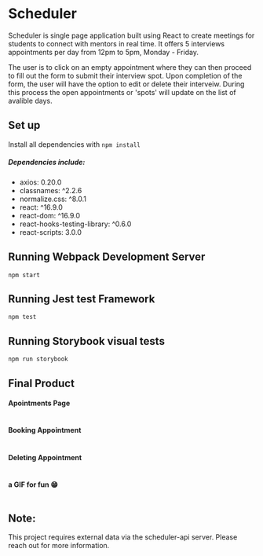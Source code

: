 # Scheduler

Scheduler is single page application built using React to create meetings for students to connect with mentors in real time. It offers 5 interviews appointments per day from 12pm to 5pm, Monday - Friday.

The user is to click on an empty appointment where they can then proceed to fill out the form to submit their interview spot. Upon completion of the form, the user will have the option to edit or delete their interveiw. During this process the open appointments or 'spots' will update on the list of avalible days.

## Set up

Install all dependencies with `npm install`

##### Dependencies include:

- axios: 0.20.0
- classnames: ^2.2.6
- normalize.css: ^8.0.1
- react: ^16.9.0
- react-dom: ^16.9.0
- react-hooks-testing-library: ^0.6.0
- react-scripts: 3.0.0

## Running Webpack Development Server

`npm start`

## Running Jest test Framework

`npm test`

## Running Storybook visual tests

`npm run storybook`

## Final Product

#### Apointments Page

![]()

#### Booking Appointment

![]()

#### Deleting Appointment

![]()

#### a GIF for fun 😁

![]()

## Note:

This project requires external data via the scheduler-api server. Please reach out for more information.
